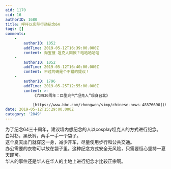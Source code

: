 ```yaml
---
aid: 1170
cid: 16
authorID: 1680
title: 呼吁以实际行动纪念64
tags: []
comments:
    -
        authorID: 1052
        addTime: 2019-05-12T16:39:00.000Z
        content: 淘宝搜 坦克人同款？哈哈哈哈哈
    -
        authorID: 1052
        addTime: 2019-05-12T16:40:00.000Z
        content: 不过的确是个不错的提议！
    -
        authorID: 1796
        addTime: 2019-05-25T12:55:00.000Z
        content: >-
            《六四30周年：巨型充气“坦克人”现身台北》  

            [https://www.bbc.com/zhongwen/simp/chinese-news-48376690](https://www.bbc.com/zhongwen/simp/chinese-news-48376690)
date: 2019-05-12T15:29:00.000Z
category: '2049'
---
```


为了纪念64三十周年，建议墙内想纪念的人以cosplay坦克人的方式进行纪念。  
白衬衫，黑长裤，两手一手一个袋子。  
这个夏天出门就穿这一身，减少开车，尽量使用步行和公共交通。  
办公需要的衣物可以放在袋子里。这种纪念方式安全无风险，只需要恒心坚持一夏天即可。  
华人的事件还是华人在华人的土地上进行纪念才比较正宗啊。
